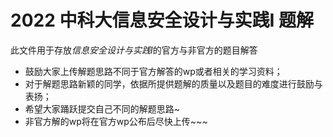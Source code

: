 #  2022 中科大信息安全设计与实践I 题解
此文件用于存放*信息安全设计与实践I*的官方与非官方的题目解答
- 鼓励大家上传解题思路不同于官方解答的wp或者相关的学习资料；
- 对于解题思路新颖的同学，依据所提供题解的质量以及题目的难度进行鼓励与表扬；
- 希望大家踊跃提交自己不同的解题思路~
- 非官方解的wp将在官方wp公布后尽快上传~~~
